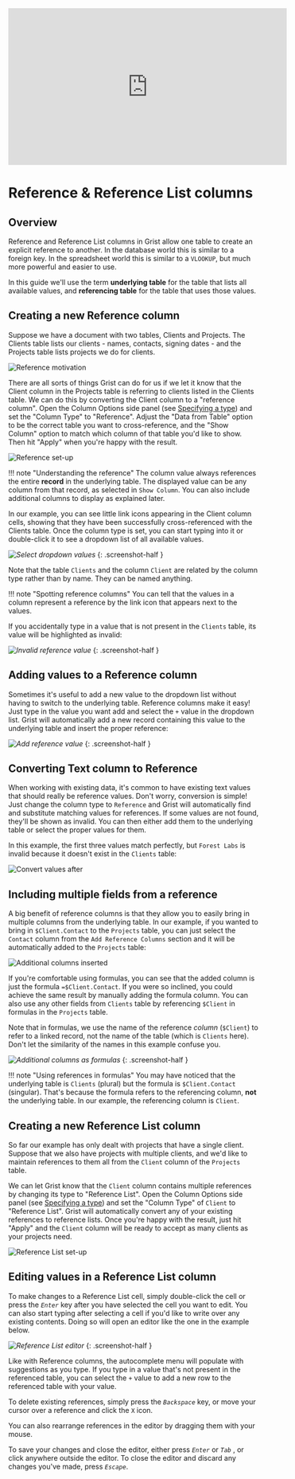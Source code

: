 <iframe width="560" height="315" src="https://www.youtube.com/embed/fkn2YCxEvTc?rel=0" frameborder="0" allow="accelerometer; autoplay; encrypted-media; gyroscope; picture-in-picture" allowfullscreen></iframe>

Reference & Reference List columns
==================================

Overview
--------
Reference and Reference List columns in Grist allow one table to create an explicit reference
to another. In the database world this is similar to a foreign key. In the spreadsheet world
this is similar to a `VLOOKUP`, but much more powerful and easier to use.

In this guide we'll use the term **underlying table** for the table that lists all available values,
and **referencing table** for the table that uses those values.

Creating a new Reference column
-------------------------------

Suppose we have a document with two tables, Clients and Projects.  The Clients table lists
our clients - names, contacts, signing dates - and the Projects table lists projects we do for
clients.

![Reference motivation](images/columns/columns-reference-clients-projects.png)

There are all sorts of things Grist can do for us if we let it know that the Client column
in the Projects table is referring to clients listed in the Clients table.  We can do this
by converting the Client column to a "reference column".  Open the Column Options side
panel (see [Specifying a type](col-types.md#specifying-a-type)) and set the "Column Type"
to "Reference".  Adjust the "Data from Table" option to be the correct table you want
to cross-reference, and the "Show Column" option to match which column of that table
you'd like to show.  Then hit "Apply" when you're happy with the result.

![Reference set-up](images/columns/columns-reference-link-client.png)

!!! note "Understanding the reference"
    The column value always references the entire **record** in the underlying table. The displayed
    value can be any column from that record, as selected in `Show Column`. You can also include
    additional columns to display as explained later.

In our example, you can see little link icons appearing in the Client
column cells, showing that they have been successfully cross-referenced with the Clients table.
Once the column type is set, you can start typing into it or double-click it to see a dropdown
list of all available values.

*![Select dropdown values](images/column-ref-select-dropdown.png)*
{: .screenshot-half }

Note that the table `Clients` and the column `Client` are related by the column type rather than
by name. They can be named anything.

!!! note "Spotting reference columns"
    You can tell that the values in a column represent a reference by the link icon that appears
    next to the values.

If you accidentally type in a value that is not present in the `Clients` table, its value will be
highlighted as invalid:

*![Invalid reference value](images/column-ref-invalid.png)*
{: .screenshot-half }

Adding values to a Reference column
-----------------------------------
Sometimes it's useful to add a new value to the dropdown list without having to switch to the
underlying table. Reference columns make it easy! Just type in the value you want add and select the
`+` value in the dropdown list. Grist will automatically add a new record containing this value to
the underlying table and insert the proper reference:

*![Add reference value](images/column-ref-add-value.png)*
{: .screenshot-half }

Converting Text column to Reference
-----------------------------------
When working with existing data, it's common to have existing text values that should really be
reference values. Don't worry, conversion is simple! Just change the column type to `Reference` and
Grist will automatically find and substitute matching values for references. If some values are not
found, they'll be shown as invalid. You can then either add them to the underlying table or select
the proper values for them.

In this example, the first three values match perfectly, but `Forest Labs` is invalid because it
doesn't exist in the `Clients` table:

![Convert values after](images/column-ref-convert-after.png)

Including multiple fields from a reference
------------------------------------------
A big benefit of reference columns is that they allow you to easily bring in multiple columns from
the underlying table. In our example, if you wanted to bring in `$Client.Contact` to the `Projects`
table, you can just select the `Contact` column from the `Add Reference Columns` section and it will be
automatically added to the `Projects` table:

![Additional columns inserted](images/column-ref-other-columns.png)

If you're comfortable using formulas, you can see that the added column is just the formula
`=$Client.Contact`. If you were so inclined, you could achieve the same result by manually adding
the formula column. You can also use any other fields from `Clients` table by referencing `$Client`
in formulas in the `Projects` table.

Note that in formulas, we use the name of the reference *column* (`$Client`) to refer to a linked
record, not the name of the table (which is `Clients` here). Don't let the similarity of the names
in this example confuse you.

*![Additional columns as formulas](images/column-ref-other-formula.png)*
{: .screenshot-half }

!!! note "Using references in formulas"
    You may have noticed that the underlying table is `Clients` (plural) but the formula is
    `$Client.Contact` (singular). That's because the formula refers to the referencing column,
    **not** the underlying table. In our example, the referencing column is `Client`.

Creating a new Reference List column
------------------------------------

So far our example has only dealt with projects that have a single client. Suppose that
we also have projects with multiple clients, and we'd like to maintain references to
them all from the `Client` column of the `Projects` table.

We can let Grist know that the `Client` column contains multiple references by changing its
type to "Reference List". Open the Column Options side panel (see
[Specifying a type](col-types.md#specifying-a-type)) and set the "Column Type"
of `Client` to "Reference List". Grist will automatically convert any of your existing
references to reference lists. Once you're happy with the result, just hit "Apply" and
the `Client` column will be ready to accept as many clients as your projects need.

![Reference List set-up](images/columns/columns-reference-list-transform.png)

Editing values in a Reference List column
-----------------------------------
To make changes to a Reference List cell, simply double-click the cell or press the
<code class="keys">*Enter*</code> key after you have selected the cell you want to
edit. You can also start typing after selecting a cell if you'd like to write over
any existing contents. Doing so will open an editor like the one in the example below.

*![Reference List editor](images/columns/columns-reference-list-editor.png)*
{: .screenshot-half }

Like with Reference columns, the autocomplete menu will populate with suggestions
as you type. If you type in a value that's not present in the referenced table, you
can select the `+` value to add a new row to the referenced table with your value.

To delete existing references, simply press the <code class="keys">*Backspace*</code>
key, or move your cursor over a reference and click the `X` icon.

You can also rearrange references in the editor by dragging them with your mouse.

To save your changes and close the editor, either press <code class="keys">*Enter*</code>
or <code class="keys">*Tab*</code> , or click anywhere outside the editor.
To close the editor and discard any changes you've made, press
<code class="keys">*Escape*</code>.
